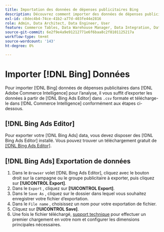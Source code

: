 ```yaml
---
title: Importation des données de dépenses publicitaires Bing
description: Découvrez comment importer des données de dépenses publicitaires Bing dans [!DNL Commerce Intelligence] pour l’analyse.
exl-id: c8dec4b4-74ce-41b2-a77d-403fe44e2816
role: Admin, Data Architect, Data Engineer, User
feature: Commerce Tables, Data Warehouse Manager, Data Integration, Data Import/Export
source-git-commit: 6e2f9e4a9e91212771e6f6baa8c2f8101125217a
workflow-type: tm+mt
source-wordcount: '143'
ht-degree: 0%

---
```


# Importer [!DNL Bing] Données

Pour importer [!DNL Bing] données de dépenses publicitaires dans [!DNL Adobe Commerce Intelligence] pour l’analyse, il vous suffit d’exporter les données à partir de [!DNL Bing Ads Editor] dans `.csv` formate et télécharge-le dans [!DNL Commerce Intelligence] conformément aux étapes ci-dessous.

## [!DNL Bing Ads Editor]

Pour exporter votre [!DNL Bing Ads] data, vous devez disposer des [!DNL Bing Ads Editor] installé. Vous pouvez trouver un téléchargement gratuit de [[!DNL Bing Ads Editor]](https://about.ads.microsoft.com/en-us/solutions/tools/editor).

## [!DNL Bing Ads] Exportation de données

1. Dans le `Browser` volet [!DNL Bing Ads Editor], cliquez avec le bouton droit sur la campagne ou le groupe publicitaire à exporter, puis cliquez sur **[!UICONTROL Export]**.
1. Dans le `Export` , cliquez sur **[!UICONTROL Export]**.
1. Dans le `Save As` , cliquez sur le dossier dans lequel vous souhaitez enregistrer votre fichier d’exportation.
1. Dans le `File name` , choisissez un nom pour votre exportation de fichier.
1. Cliquez sur **[!UICONTROL Save]**.
1. Une fois le fichier téléchargé,  [support technique](https://experienceleague.adobe.com/docs/commerce-knowledge-base/kb/troubleshooting/miscellaneous/mbi-service-policies.html) pour effectuer un premier chargement en votre nom et configurer les dimensions principales nécessaires.
